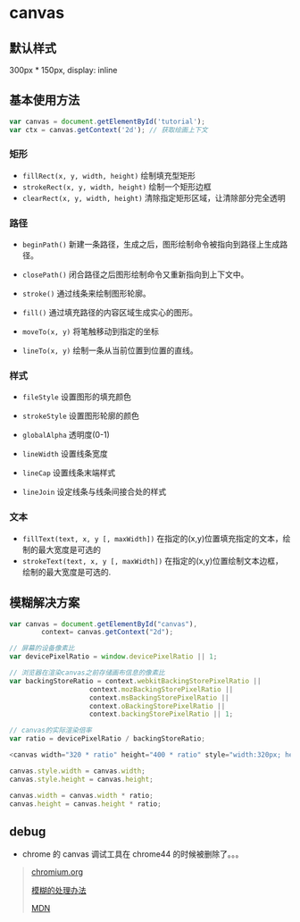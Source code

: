 # canvas

## 默认样式

300px * 150px, display: inline

## 基本使用方法

```javascript
var canvas = document.getElementById('tutorial');
var ctx = canvas.getContext('2d'); // 获取绘画上下文
```

### 矩形

* `fillRect(x, y, width, height)` 绘制填充型矩形
* `strokeRect(x, y, width, height)` 绘制一个矩形边框
* `clearRect(x, y, width, height)` 清除指定矩形区域，让清除部分完全透明

### 路径

* `beginPath()` 新建一条路径，生成之后，图形绘制命令被指向到路径上生成路径。
* `closePath()` 闭合路径之后图形绘制命令又重新指向到上下文中。
* `stroke()` 通过线条来绘制图形轮廓。
* `fill()` 通过填充路径的内容区域生成实心的图形。

* `moveTo(x, y)` 将笔触移动到指定的坐标
* `lineTo(x, y)` 绘制一条从当前位置到位置的直线。

### 样式

* `fileStyle` 设置图形的填充颜色
* `strokeStyle` 设置图形轮廓的颜色
* `globalAlpha` 透明度(0-1)

* `lineWidth` 设置线条宽度
* `lineCap` 设置线条末端样式
* `lineJoin` 设定线条与线条间接合处的样式

### 文本

* `fillText(text, x, y [, maxWidth])` 在指定的(x,y)位置填充指定的文本，绘制的最大宽度是可选的
* `strokeText(text, x, y [, maxWidth])` 在指定的(x,y)位置绘制文本边框，绘制的最大宽度是可选的.

## 模糊解决方案

```javascript
var canvas = document.getElementById("canvas"),
        context= canvas.getContext("2d");

// 屏幕的设备像素比
var devicePixelRatio = window.devicePixelRatio || 1;

// 浏览器在渲染canvas之前存储画布信息的像素比
var backingStoreRatio = context.webkitBackingStorePixelRatio ||
                    context.mozBackingStorePixelRatio ||
                    context.msBackingStorePixelRatio ||
                    context.oBackingStorePixelRatio ||
                    context.backingStorePixelRatio || 1;

// canvas的实际渲染倍率
var ratio = devicePixelRatio / backingStoreRatio;

<canvas width="320 * ratio" height="400 * ratio" style="width:320px; height:400px"></canvas>

canvas.style.width = canvas.width;
canvas.style.height = canvas.height;

canvas.width = canvas.width * ratio;
canvas.height = canvas.height * ratio;
```

## debug

* chrome 的 canvas 调试工具在 chrome44 的时候被删除了。。。

> [chromium.org](https://bugs.chromium.org/p/chromium/issues/detail?id=475808)
>
> [模糊的处理办法](http://www.dengzhr.com/frontend/html/1050)
>
> [MDN](https://developer.mozilla.org/zh-CN/docs/Web/API/Canvas_API/Tutorial)

